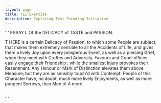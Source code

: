 ```yaml
---
layout: page
title: TEI Exercise
description: Exploring Text Encoding Initiative
---
```

'''<text>
        <body>
                <head>
                        ESSAY I. Of the DELICACY of TASTE and PASSION.
                </head>
                <p>
                        <hi>T</hi>
                        HERE is a certain Delicacy of Passion, to which some People are subject, that makes them extremely sensible to all the Accidents of Life, and gives them a lively Joy upon every prosperous Event, as well as a piercing Grief, when they meet with Croftes and Adversity. Favours and Good-offices easily engage their Friendship ; while the smallest Injury provokes their Resentment. Any Honour or Mark of Distinction elevates them above Measure; but they are as sensibly touch'd with Contempt. People of this Character have, no doubt, much more lively Enjoyments, as well as more pungent Sorrows, than Men of
                        <note place="page">A</note>
                        more
                </p>     
        </body>
</text>'''